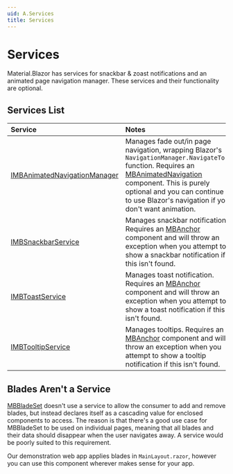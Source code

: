 ```yaml
---
uid: A.Services
title: Services
---
```

# Services

Material.Blazor has services for snackbar & zoast notifications and an animated page navigation manager. These services and their functionality are optional.

## Services List

| Service | Notes |
| :------ | :---- |
| [IMBAnimatedNavigationManager](xref:S.IMBAnimatedNavigationManager) | Manages fade out/in page navigation, wrapping Blazor's `NavigationManager.NavigateTo()` function. Requires an [MBAnimatedNavigation](xref:C.MBAnimatedNavigation) component. This is purely optional and you can continue to use Blazor's navigation if you don't want animation. |
| [IMBSnackbarService](xref:S.IMBSnackbarService) | Manages snackbar notification. Requires an [MBAnchor](xref:C.MBAnchor) component and will throw an exception when you attempt to show a snackbar notification if this isn't found. |
| [IMBToastService](xref:S.IMBToastService) | Manages toast notification. Requires an [MBAnchor](xref:C.MBAnchor) component and will throw an exception when you attempt to show a toast notification if this isn't found. |
| [IMBTooltipService](xref:S.IMBTooltipService) | Manages tooltips. Requires an [MBAnchor](xref:C.MBAnchor) component and will throw an exception when you attempt to show a tooltip notification if this isn't found. |

## Blades Aren't a Service

[MBBladeSet](xref:C.MBBladeSet) doesn't use a service to allow the consumer to add and remove blades, but instead declares itself as a cascading value for enclosed components to
access. The reason is that there's a good use case for MBBladeSet to be used on individual pages, meaning that all blades and their data should disappear when the user navigates
away. A service would be poorly suited to this requirement.

Our demonstration web app applies blades in `MainLayout.razor`, however you can use this component wherever makes sense for your app.